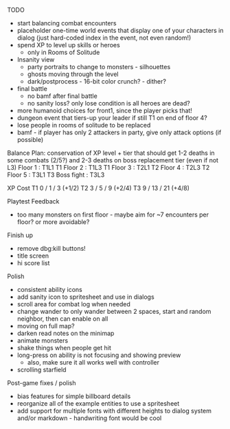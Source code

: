 TODO
* start balancing combat encounters
* placeholder one-time world events that display one of your characters in dialog (just hard-coded index in the event, not even random!)
* spend XP to level up skills or heroes
  * only in Rooms of Solitude
* Insanity view
  * party portraits to change to monsters - silhouettes
  * ghosts moving through the level
  * dark/postprocess - 16-bit color crunch? - dither?
* final battle
  * no bamf after final battle
  * no sanity loss? only lose condition is all heroes are dead?
* more humanoid choices for front1, since the player picks that!
* dungeon event that tiers-up your leader if still T1 on end of floor 4?
* lose people in rooms of solitude to be replaced
* bamf - if player has only 2 attackers in party, give only attack options (if possible)

Balance Plan: conservation of XP
          level + tier that should get 1-2 deaths in some combats (2/5?) and 2-3 deaths on boss
                replacement tier (even if not L3)
Floor 1 : T1L1  T1
Floor 2 : T1L3  T1
Floor 3 : T2L1  T2
Floor 4 : T2L3  T2
Floor 5 : T3L1  T3
Boss fight : T3L3

XP Cost
T1 0 / 1 / 3   (+1/2)
T2 3 / 5 / 9   (+2/4)
T3 9 / 13 / 21 (+4/8)


Playtest Feedback
* too many monsters on first floor - maybe aim for ~7 encounters per floor? or more avoidable?

Finish up
* remove dbg:kill buttons!
* title screen
* hi score list

Polish
* consistent ability icons
* add sanity icon to spritesheet and use in dialogs
* scroll area for combat log when needed
* change wander to only wander between 2 spaces, start and random neighbor, then can enable on all
* moving on full map?
* darken read notes on the minimap
* animate monsters
* shake things when people get hit
* long-press on ability is not focusing and showing preview
  * also, make sure it all works well with controller
* scrolling starfield

Post-game fixes / polish
* bias features for simple billboard details
* reorganize all of the example entities to use a spritesheet
* add support for multiple fonts with different heights to dialog system and/or markdown - handwriting font would be cool